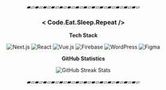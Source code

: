 <br>
<br>
<br>
<p align="center">▰▱▰▱▰▱▰▱▰▱▰▱▰▱▰▱▰▱▰▱▰▱▰▱▰▱▰▱</p>

<h3 align="center">
< Code.Eat.Sleep.Repeat />
</h3>
<p align="center"><strong>Tech Stack</strong></p>

<p align="center">
  <img src="https://img.shields.io/badge/Next.js-000000?style=for-the-badge&logo=nextdotjs&logoColor=white" alt="Next.js" />
  <img src="https://img.shields.io/badge/React-000000?style=for-the-badge&logo=react&logoColor=61DAFB" alt="React" />
  <img src="https://img.shields.io/badge/Vue.js-000000?style=for-the-badge&logo=vue.js&logoColor=4FC08D" alt="Vue.js" />
  <img src="https://img.shields.io/badge/Firebase-000000?style=for-the-badge&logo=firebase&logoColor=000000" alt="Firebase" />
  <img src="https://img.shields.io/badge/WordPress-000000?style=for-the-badge&logo=WordPress&logoColor=blue" alt="WordPress" />
  <img src="https://img.shields.io/badge/Figma-000000?style=for-the-badge&logo=figma&logoColor=white" alt="Figma" />
</p>

<p align="center"><strong>GitHub Statistics</strong></p>

<p align="center">
  <img src="https://streak-stats.demolab.com?user=aslynclmrzn&theme=transparent&hide_border=true" alt="GitHub Streak Stats" />
</p>

<p align="center">▰▱▰▱▰▱▰▱▰▱▰▱▰▱▰▱▰▱▰▱▰▱▰▱▰▱▰▱</p>

<br>
<br>
<br>
